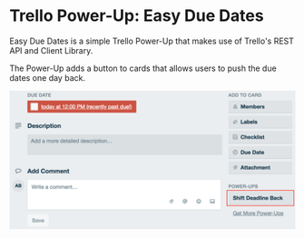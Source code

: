 # Trello Power-Up: Easy Due Dates

Easy Due Dates is a simple Trello Power-Up that makes use of Trello's REST API and Client Library. 

The Power-Up adds a button to cards that allows users to push the due dates one day back. 

![Image of Power-Up button](trello_screenshot.png)

